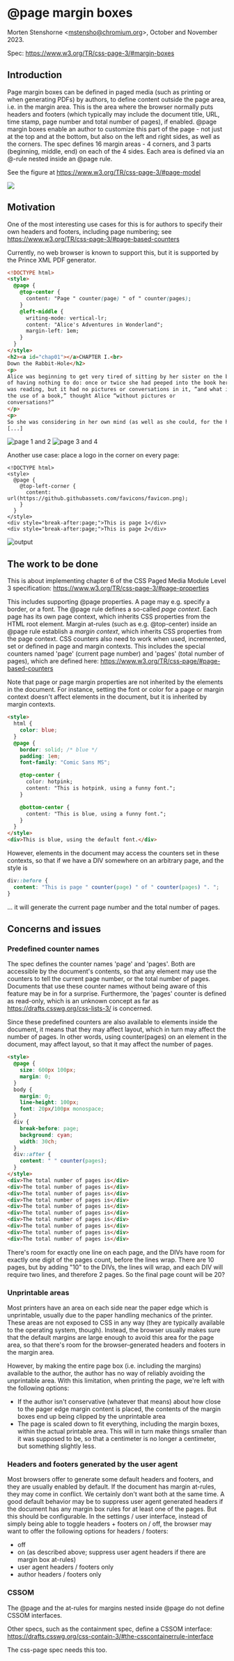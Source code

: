 # @page margin boxes

Morten Stenshorne \<mstensho@chromium.org\>, October and November 2023.

Spec: https://www.w3.org/TR/css-page-3/#margin-boxes

## Introduction

Page margin boxes can be defined in paged media (such as printing or when generating PDFs) by authors, to define content outside the page area, i.e. in the margin area. This is the area where the browser normally puts headers and footers (which typically may include the document title, URL, time stamp, page number and total number of pages), if enabled. @page margin boxes enable an author to customize this part of the page - not just at the top and at the bottom, but also on the left and right sides, as well as the corners. The spec defines 16 margin areas - 4 corners, and 3 parts (beginning, middle, end) on each of the 4 sides. Each area is defined via an @-rule nested inside an @page rule.

See the figure at https://www.w3.org/TR/css-page-3/#page-model

![](https://www.w3.org/TR/css-page-3/images/PageBox.png)

## Motivation

One of the most interesting use cases for this is for authors to specify their own headers and footers, including page numbering; see https://www.w3.org/TR/css-page-3/#page-based-counters

Currently, no web browser is known to support this, but it is supported by the Prince XML PDF generator.

```html
<!DOCTYPE html>
<style>
  @page {
    @top-center {
      content: "Page " counter(page) " of " counter(pages);
    }
    @left-middle {
      writing-mode: vertical-lr;
      content: "Alice's Adventures in Wonderland";
      margin-left: 1em;
    }
  }
</style>
<h2><a id="chap01"></a>CHAPTER I.<br>
Down the Rabbit-Hole</h2>
<p>
Alice was beginning to get very tired of sitting by her sister on the bank, and
of having nothing to do: once or twice she had peeped into the book her sister
was reading, but it had no pictures or conversations in it, “and what is
the use of a book,” thought Alice “without pictures or
conversations?”
</p>
<p>
So she was considering in her own mind (as well as she could, for the hot day
[...]
```

![page 1 and 2](alice-1.png)
![page 3 and 4](alice-2.png)

Another use case: place a logo in the corner on every page:

```
<!DOCTYPE html>
<style>
  @page {
    @top-left-corner {
      content: url(https://github.githubassets.com/favicons/favicon.png);
    }
  }
</style>
<div style="break-after:page;">This is page 1</div>
<div style="break-after:page;">This is page 2</div>
```

![output](logo.png)

## The work to be done

This is about implementing chapter 6 of the CSS Paged Media Module Level 3 specification: https://www.w3.org/TR/css-page-3/#page-properties

This includes supporting @page properties. A page may e.g. specify a border, or a font. The @page rule defines a so-called *page context*. Each page has its own page context, which inherits CSS properties from the HTML root element. Margin at-rules (such as e.g. @top-center) inside an @page rule establish a *margin context*, which inherits CSS properties from the page context. CSS counters also need to work when used, incremented, set or defined in page and margin contexts. This includes the special counters named 'page' (current page number) and 'pages' (total number of pages), which are defined here: https://www.w3.org/TR/css-page/#page-based-counters

Note that page or page margin properties are not inherited by the elements in the document. For instance, setting the font or color for a page or margin context doesn't affect elements in the document, but it is inherited by margin contexts.

```html
<style>
  html {
    color: blue;
  }
  @page {
    border: solid; /* blue */
    padding: 1em;
    font-family: "Comic Sans MS";

    @top-center {
      color: hotpink;
      content: "This is hotpink, using a funny font.";
    }

    @bottom-center {
      content: "This is blue, using a funny font.";
    }
  }
</style>
<div>This is blue, using the default font.</div>
```

However, elements in the document may access the counters set in these contexts, so that if we have a DIV somewhere on an arbitrary page, and the style is

```css
div::before {
  content: "This is page " counter(page) " of " counter(pages) ". ";
}
```
... it will generate the current page number and the total number of pages.

## Concerns and issues

### Predefined counter names

The spec defines the counter names 'page' and 'pages'. Both are accessible by the document's contents, so that any element may use the counters to tell the current page number, or the total number of pages. Documents that use these counter names without being aware of this feature may be in for a surprise. Furthermore, the 'pages' counter is defined as read-only, which is an unknown concept as far as https://drafts.csswg.org/css-lists-3/ is concerned.

Since these predefined counters are also available to elements inside the document, it means that they may affect layout, which in turn may affect the number of pages. In other words, using counter(pages) on an element in the document, may affect layout, so that it may affect the number of pages.

```html
<style>
  @page {
    size: 600px 100px;
    margin: 0;
  }
  body {
    margin: 0;
    line-height: 100px;
    font: 20px/100px monospace;
  }
  div {
    break-before: page;
    background: cyan;
    width: 30ch;
  }
  div::after {
    content: " " counter(pages);
  }
</style>
<div>The total number of pages is</div>
<div>The total number of pages is</div>
<div>The total number of pages is</div>
<div>The total number of pages is</div>
<div>The total number of pages is</div>
<div>The total number of pages is</div>
<div>The total number of pages is</div>
<div>The total number of pages is</div>
<div>The total number of pages is</div>
<div>The total number of pages is</div>
```

There's room for exactly one line on each page, and the DIVs have room for exactly one digit of the pages count, before the lines wrap. There are 10 pages, but by adding "10" to the DIVs, the lines will wrap, and each DIV will require two lines, and therefore 2 pages. So the final page count will be 20?

### Unprintable areas

Most printers have an area on each side near the paper edge which is unprintable, usually due to the paper handling mechanics of the printer. These areas are not exposed to CSS in any way (they are typically available to the operating system, though). Instead, the browser usually makes sure that the default margins are large enough to avoid this area for the page area, so that there's room for the browser-generated headers and footers in the margin area.

However, by making the entire page box (i.e. including the margins) available to the author, the author has no way of reliably avoiding the unprintable area. With this limitation, when printing the page, we're left with the following options:
* If the author isn't conservative (whatever that means) about how close to the pager edge margin content is placed, the contents of the margin boxes end up being clipped by the unprintable area
* The page is scaled down to fit everything, including the margin boxes, within the actual printable area. This will in turn make things smaller than it was supposed to be, so that a centimeter is no longer a centimeter, but something slightly less.

### Headers and footers generated by the user agent

Most browsers offer to generate some default headers and footers, and they are usually enabled by default. If the document has margin at-rules, they may come in conflict. We certainly don't want both at the same time. A good default behavior may be to suppress user agent generated headers if the document has any margin box rules for at least one of the pages. But this should be configurable. In the settings / user interface, instead of simply being able to toggle headers + footers on / off, the browser may want to offer the following options for headers / footers:

* off
* on (as described above; suppress user agent headers if there are margin box at-rules)
* user agent headers / footers only
* author headers / footers only

### CSSOM

The @page and the at-rules for margins nested inside @page do not define CSSOM interfaces.

Other specs, such as the containment spec, define a CSSOM interface: https://drafts.csswg.org/css-contain-3/#the-csscontainerrule-interface

The css-page spec needs this too.
